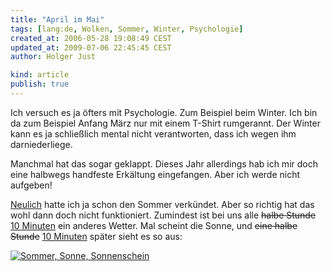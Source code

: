 ```yaml
---
title: "April im Mai"
tags: [lang:de, Wolken, Sommer, Winter, Psychologie]
created_at: 2006-05-28 19:08:49 CEST
updated_at: 2009-07-06 22:45:45 CEST
author: Holger Just

kind: article
publish: true
---
```


Ich versuch es ja öfters mit Psychologie. Zum Beispiel beim Winter. Ich bin da zum Beispiel Anfang März nur mit einem T-Shirt rumgerannt. Der Winter kann es ja schließlich mental nicht verantworten, dass ich wegen ihm darniederliege.

Manchmal hat das sogar geklappt. Dieses Jahr allerdings hab ich mir doch eine halbwegs handfeste Erkältung eingefangen. Aber ich werde nicht aufgeben!

[Neulich](/2006/05/seit-gestern-ist-sommer) hatte ich ja schon den Sommer verkündet. Aber so richtig hat das wohl dann doch nicht funktioniert. Zumindest ist bei uns alle <del>halbe Stunde</del> <ins>10 Minuten</ins> ein anderes Wetter. Mal scheint die Sonne, und <del>eine halbe Stunde</del> <ins>10 Minuten</ins> später sieht es so aus:

<a href="http://www.flickr.com/photos/meine-erde/154867440/"><img src="http://static.flickr.com/54/154867440_4f7de1555b.jpg" alt="Sommer, Sonne, Sonnenschein" title="April im Mai" class="center"/></a>